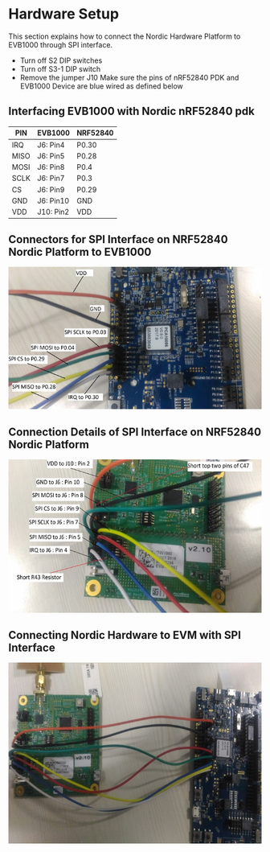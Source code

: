 
# Hardware Setup
This section explains how to connect the Nordic Hardware Platform to EVB1000 through SPI interface. 
* Turn off S2 DIP switches
* Turn off S3-1 DIP switch
* Remove the jumper J10
Make sure the pins of nRF52840 PDK and EVB1000 Device are blue wired as defined below

## Interfacing EVB1000 with Nordic nRF52840 pdk
 |PIN|EVB1000|NRF52840|
 |-----|-----|-----|
 |IRQ|J6: Pin4|P0.30|
 |MISO|J6: Pin5|P0.28|
 |MOSI|J6: Pin8|P0.4|
 |SCLK|J6: Pin7|P0.3|
 |CS|J6: Pin9|P0.29|
 |GND|J6: Pin10|GND|
 |VDD|J10: Pin2|VDD|

## Connectors for SPI Interface on NRF52840 Nordic Platform to EVB1000
![nordic](./images/nordic.png)

## Connection Details of SPI Interface on NRF52840 Nordic Platform

![Decawave](./images/evb1000.png)

## Connecting Nordic Hardware to EVM with SPI Interface

![Decawave-Nordic](./images/evb-nordic.png)
